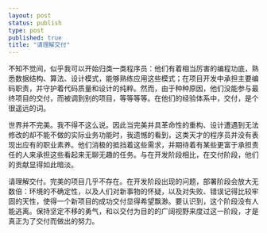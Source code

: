 ```yaml
--- 
layout: post
status: publish
type: post
published: true
title: "请理解交付"
---
```

不知不觉间，似乎我可以开始归类一类程序员：他们有着相当厉害的编程功底，熟悉数据结构、算法、设计模式，能够熟练应用这些模式；在项目开发中承担主要编码职责，并守护着代码质量和设计的纯粹。然而，由于种种原因，他们没能参与最终项目的交付，而被调到别的项目，等等等等。在他们的经验体系中，交付，是个很遥远的词。

世界并不完美。我不得不这么说。因此当完美并具革命性的重构、设计遭遇到无法修改的却不能不做的实际业务功能时，我遗憾的看到，这类天才的程序员并没有表现出应有的职业素养。他们消极的抵挡着这些需求，并期待着有某些更富于承担责任的人来承担这些看起来无聊无趣的任务。与在开发阶段相比，在交付阶段，他们的贡献显得如此暗淡。

请理解交付。完美的项目几乎不存在。在开发阶段出现的问题，部署阶段会放大无数倍：环境的不确定性，以及人们对新事物的怀疑，以及对失败、错误记得比较牢固的天性，使得一个新项目的成功交付显得希望飘渺。要认识到，这个阶段没有人能逃离。保持坚定不移的勇气，和以交付为目的的广阔视野来度过这一阶段，才是真正为了交付而做出的努力。
